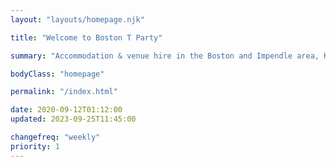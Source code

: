 ```yaml
---
layout: "layouts/homepage.njk"

title: "Welcome to Boston T Party"

summary: "Accommodation & venue hire in the Boston and Impendle area, KwaZulu-Natal. From individual leisure guests to groups, backpackers, campers, bikers & hikers, birthday celebrations, farm-style weddings, office events, team building activities, and bull's parties."

bodyClass: "homepage"

permalink: "/index.html"

date: 2020-09-12T01:12:00
updated: 2023-09-25T11:45:00

changefreq: "weekly"
priority: 1
---
```

